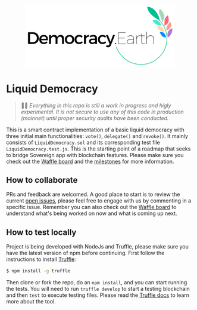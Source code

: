 <p align="center">
<img src="images/democracy-earth.png" width="400" title="Democracy Earth Foundation">
</p>

# Liquid Democracy

> 🚨🚧 _Everything in this repo is still a work in progress and higly experimental. It is not secure to use any of this code in production (mainnet) until proper security audits have been conducted._

This is a smart contract implementation of a basic liquid democracy with three initial main functionalities: `vote()`, `delegate()` and `revoke()`. It mainly consists of `LiquidDemocracy.sol` and its corresponding test file `LiquidDemocracy.test.js`. This is the starting point of a roadmap that seeks to bridge Sovereign app with blockchain features. Please make sure you check out the [Waffle board](https://waffle.io/DemocracyEarth/contracts) and the [milestones](https://github.com/DemocracyEarth/contracts/milestones) for more information.

## How to collaborate

PRs and feedback are welcomed. A good place to start is to review the current [open issues](https://github.com/DemocracyEarth/contracts/issues), please feel free to engage with us by commenting in a specific issue. Remember you can also check out the [Waffle board](https://waffle.io/DemocracyEarth/contracts) to understand what's being worked on now and what is coming up next.

## How to test locally

Project is being developed with NodeJs and Truffle, please make sure you have the latest version of npm before continuing. First follow the instructions to install [Truffle](http://truffleframework.com/):

```sh
$ npm install -g truffle
```

Then clone or fork the repo, do an `npm install`, and you can start running the tests. You will need to run `truffle develop` to start a testing blockchain and then `test` to execute testing files. Please read the [Truffle docs](http://truffleframework.com/docs/getting_started/testing) to learn more about the tool.
